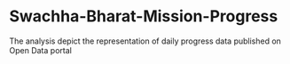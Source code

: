 # Swachha-Bharat-Mission-Progress
The analysis depict the representation of daily progress data published on Open Data portal
